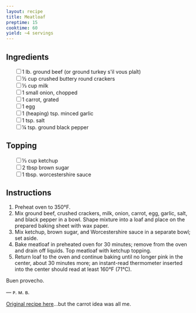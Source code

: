 ```yaml
---
layout: recipe
title: Meatloaf
preptime: 15
cooktime: 60
yield: ~4 servings
---
```

## Ingredients

<ul style="list-style:none">
  <li><input type="checkbox"/>1 lb. ground beef (or ground turkey s'il vous plaît)</li>
  <li><input type="checkbox"/>½ cup crushed buttery round crackers</li>
  <li><input type="checkbox"/>⅓ cup milk</li>
  <li><input type="checkbox"/>1 small onion, chopped</li>
  <li><input type="checkbox"/>1 carrot, grated</li>
  <li><input type="checkbox"/>1 egg</li>
  <li><input type="checkbox"/>1 (heaping) tsp. minced garlic</li>
  <li><input type="checkbox"/>1 tsp. salt</li>
  <li><input type="checkbox"/>¼ tsp. ground black pepper</li>
</ul>

## Topping

<ul style="list-style:none">
  <li><input type="checkbox"/>⅓ cup ketchup</li>
  <li><input type="checkbox"/>2 tbsp brown sugar</li>
  <li><input type="checkbox"/>1 tbsp. worcestershire sauce</li>
</ul>

## Instructions
1. Preheat oven to 350°F.
2. Mix ground beef, crushed crackers, milk, onion, carrot, egg, garlic, salt, and black pepper in a bowl. Shape mixture into a loaf and place on the prepared baking sheet with wax paper.
3. Mix ketchup, brown sugar, and Worcestershire sauce in a separate bowl; set aside.
4. Bake meatloaf in preheated oven for 30 minutes; remove from the oven and drain off liquids. Top meatloaf with ketchup topping.
5. Return loaf to the oven and continue baking until no longer pink in the center, about 30 minutes more; an instant-read thermometer inserted into the center should read at least 160°F (71°C). 

Buen provecho.

— ᴘ. ᴍ. ʙ.

<a class="muted small" href="https://www.allrecipes.com/recipe/231380/best-turkey-meatloaf/" target="_blank">Original recipe here</a><span class="muted small">...but the carrot idea was all me.</span>